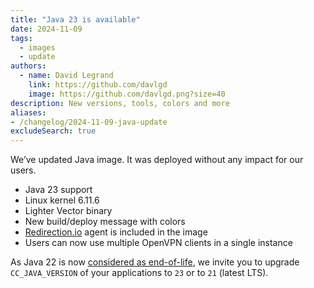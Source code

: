 ```yaml
---
title: "Java 23 is available"
date: 2024-11-09
tags:
  - images
  - update
authors:
  - name: David Legrand
    link: https://github.com/davlgd
    image: https://github.com/davlgd.png?size=40
description: New versions, tools, colors and more
aliases:
- /changelog/2024-11-09-java-update
excludeSearch: true
---
```


We’ve updated Java image. It was deployed without any impact for our users.

  * Java 23 support
  * Linux kernel 6.11.6
  * Lighter Vector binary
  * New build/deploy message with colors
  * [Redirection.io](https://redirection.io) agent is included in the image
  * Users can now use multiple OpenVPN clients in a single instance

As Java 22 is now [considered as end-of-life](https://www.oracle.com/fr/java/technologies/java-se-support-roadmap.html), we invite you to upgrade `CC_JAVA_VERSION` of your applications to `23` or to `21` (latest LTS).